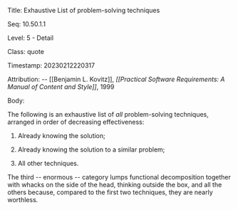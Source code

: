Title:  Exhaustive List of problem-solving techniques

Seq:    10.50.1.1

Level:  5 - Detail

Class:  quote

Timestamp: 20230212220317

Attribution: -- [[Benjamin L. Kovitz]], *[[Practical Software Requirements: A Manual of Content and Style]]*, 1999

Body:

The following is an exhaustive list of *all* problem-solving techniques, arranged in order of decreasing effectiveness: 

1. Already knowing the solution;

2. Already knowing the solution to a similar problem;  

3. All other techniques. 

The third -- enormous -- category lumps functional decomposition together with whacks on the side of the head, thinking outside the box, and all the others because, compared to the first two techniques, they are nearly worthless.
